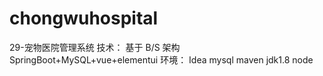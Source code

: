 # chongwuhospital
29-宠物医院管理系统  技术： 基于 B/S 架构 SpringBoot+MySQL+vue+elementui  环境： Idea mysql maven jdk1.8  node
